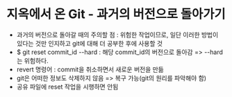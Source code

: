 # 지옥에서 온 Git - 과거의 버전으로 돌아가기

* 과거의 버전으로 돌아갈 때의 주의할 점 : 위험한 작업이므로, 일단 이러한 방법이 있다는 것만 인지하고 git에 대해 더 공부한 후에 사용할 것
* $ git reset commit_id --hard : 해당 commit_id의 버전으로 돌아감
  => --hard는 위험하다.
* revert 명령어 : commit을 취소하면서 새로운 버전을 만듦 
* git은 어떠한 정보도 삭제하지 않음 => 복구 가능(git의 원리를 파악해야 함)
* 공유 파일에 reset 작업을 시행하면 안됨